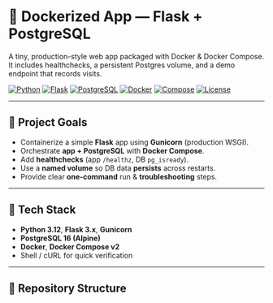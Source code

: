 # 🚀 Dockerized App — Flask + PostgreSQL

A tiny, production-style web app packaged with Docker & Docker Compose.  
It includes healthchecks, a persistent Postgres volume, and a demo endpoint that records visits.

[![Python](https://img.shields.io/badge/Python-3.12-3776AB?logo=python&logoColor=white)](#)
[![Flask](https://img.shields.io/badge/Flask-3.x-000000?logo=flask&logoColor=white)](#)
[![PostgreSQL](https://img.shields.io/badge/PostgreSQL-16-336791?logo=postgresql&logoColor=white)](#)
[![Docker](https://img.shields.io/badge/Docker-OK-2496ED?logo=docker&logoColor=white)](#)
[![Compose](https://img.shields.io/badge/Compose-v2-1D63ED?logo=docker&logoColor=white)](#)
[![License](https://img.shields.io/badge/License-MIT-green)](#license)

---

## 📌 Project Goals
- Containerize a simple **Flask** app using **Gunicorn** (production WSGI).
- Orchestrate **app + PostgreSQL** with **Docker Compose**.
- Add **healthchecks** (app `/healthz`, DB `pg_isready`).
- Use a **named volume** so DB data **persists** across restarts.
- Provide clear **one-command** run & **troubleshooting** steps.

---

## 🧰 Tech Stack
- **Python 3.12**, **Flask 3.x**, **Gunicorn**
- **PostgreSQL 16 (Alpine)**
- **Docker**, **Docker Compose v2**
- Shell / cURL for quick verification

---

## 📁 Repository Structure
